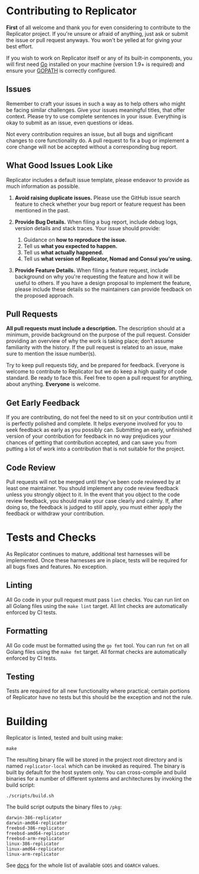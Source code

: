 # Contributing to Replicator

**First** of all welcome and thank you for even considering to contribute to the Replicator project. If you're unsure or afraid of anything, just ask or submit the issue or pull request anyways. You won't be yelled at for giving your best effort.

If you wish to work on Replicator itself or any of its built-in components, you will first need [Go](https://golang.org/) installed on your machine (version 1.9+ is required) and ensure your [GOPATH](https://golang.org/doc/code.html#GOPATH) is correctly configured.

## Issues

Remember to craft your issues in such a way as to help others who might be facing similar challenges. Give your issues meaningful titles, that offer context. Please try to use complete sentences in your issue. Everything is okay to submit as an issue, even questions or ideas.

Not every contribution requires an issue, but all bugs and significant changes to core functionality do. A pull request to fix a bug or implement a core change will not be accepted without a corresponding bug report.

## What Good Issues Look Like

Replicator includes a default issue template, please endeavor to provide as much information as possible.

1. **Avoid raising duplicate issues.** Please use the GitHub issue search feature to check whether your bug report or feature request has been mentioned in the past.

1. **Provide Bug Details.** When filing a bug report, include debug logs, version details and stack traces. Your issue should provide:
    1. Guidance on **how to reproduce the issue.**
    1. Tell us **what you expected to happen.**
    1. Tell us **what actually happened.**
    1. Tell us **what version of Replicator, Nomad and Consul you're using.**

1. **Provide Feature Details.** When filing a feature request, include background on why you're requesting the feature and how it will be useful to others. If you have a design proposal to implement the feature, please include these details so the maintainers can provide feedback on the proposed approach.    

## Pull Requests

**All pull requests must include a description.** The description should at a minimum, provide background on the purpose of the pull request. Consider providing an overview of why the work is taking place; don’t assume familiarity with the history. If the pull request is related to an issue, make sure to mention the issue number(s).

Try to keep pull requests tidy, and be prepared for feedback. Everyone is welcome to contribute to Replicator but we do keep a high quality of code standard. Be ready to face this. Feel free to open a pull request for anything, about anything. **Everyone** is welcome.

## Get Early Feedback

If you are contributing, do not feel the need to sit on your contribution until it is perfectly polished and complete. It helps everyone involved for you to seek feedback as early as you possibly can. Submitting an early, unfinished version of your contribution for feedback in no way prejudices your chances of getting that contribution accepted, and can save you from putting a lot of work into a contribution that is not suitable for the project.

## Code Review

Pull requests will not be merged until they've been code reviewed by at least one maintainer. You should implement any code review feedback unless you strongly object to it. In the event that you object to the code review feedback, you should make your case clearly and calmly. If, after doing so, the feedback is judged to still apply, you must either apply the feedback or withdraw your contribution.

# Tests and Checks

As Replicator continues to mature, additional test harnesses will be implemented. Once these harnesses are in place, tests will be required for all bugs fixes and features. No exception.

## Linting

All Go code in your pull request must pass `lint` checks. You can run lint on all Golang files using the `make lint` target. All lint checks are automatically enforced by CI tests.

## Formatting

All Go code must be formatted using the `go fmt` tool. You can run `fmt` on all Golang files using the `make fmt` target. All format checks are automatically enforced by CI tests.

## Testing

Tests are required for all new functionality where practical; certain portions of Replicator have no tests but this should be the exception and not the rule.

# Building

Replicator is linted, tested and built using make:

```
make
```

The resulting binary file will be stored in the project root directory and is named `replicator-local` which can be invoked as required. The binary is built by default for the host system only. You can cross-compile and build binaries for a number of different systems and architectures by invoking the build script:

```
./scripts/build.sh
```

The build script outputs the binary files to `/pkg`:

```
darwin-386-replicator
darwin-amd64-replicator
freebsd-386-replicator
freebsd-amd64-replicator
freebsd-arm-replicator
linux-386-replicator
linux-amd64-replicator
linux-arm-replicator
```

See [docs](https://golang.org/doc/install/source) for the whole list of available `GOOS` and `GOARCH`
values.
